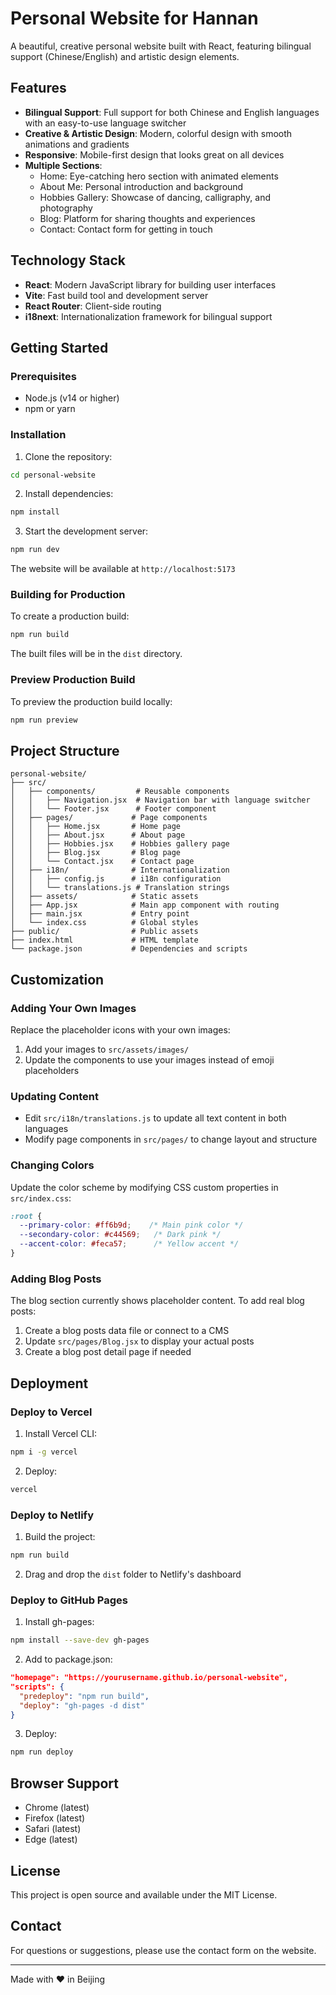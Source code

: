 # Personal Website for Hannan

A beautiful, creative personal website built with React, featuring bilingual support (Chinese/English) and artistic design elements.

## Features

- **Bilingual Support**: Full support for both Chinese and English languages with an easy-to-use language switcher
- **Creative & Artistic Design**: Modern, colorful design with smooth animations and gradients
- **Responsive**: Mobile-first design that looks great on all devices
- **Multiple Sections**:
  - Home: Eye-catching hero section with animated elements
  - About Me: Personal introduction and background
  - Hobbies Gallery: Showcase of dancing, calligraphy, and photography
  - Blog: Platform for sharing thoughts and experiences
  - Contact: Contact form for getting in touch

## Technology Stack

- **React**: Modern JavaScript library for building user interfaces
- **Vite**: Fast build tool and development server
- **React Router**: Client-side routing
- **i18next**: Internationalization framework for bilingual support

## Getting Started

### Prerequisites

- Node.js (v14 or higher)
- npm or yarn

### Installation

1. Clone the repository:
```bash
cd personal-website
```

2. Install dependencies:
```bash
npm install
```

3. Start the development server:
```bash
npm run dev
```

The website will be available at `http://localhost:5173`

### Building for Production

To create a production build:

```bash
npm run build
```

The built files will be in the `dist` directory.

### Preview Production Build

To preview the production build locally:

```bash
npm run preview
```

## Project Structure

```
personal-website/
├── src/
│   ├── components/         # Reusable components
│   │   ├── Navigation.jsx  # Navigation bar with language switcher
│   │   └── Footer.jsx      # Footer component
│   ├── pages/             # Page components
│   │   ├── Home.jsx       # Home page
│   │   ├── About.jsx      # About page
│   │   ├── Hobbies.jsx    # Hobbies gallery page
│   │   ├── Blog.jsx       # Blog page
│   │   └── Contact.jsx    # Contact page
│   ├── i18n/              # Internationalization
│   │   ├── config.js      # i18n configuration
│   │   └── translations.js # Translation strings
│   ├── assets/            # Static assets
│   ├── App.jsx            # Main app component with routing
│   ├── main.jsx           # Entry point
│   └── index.css          # Global styles
├── public/                # Public assets
├── index.html             # HTML template
└── package.json           # Dependencies and scripts
```

## Customization

### Adding Your Own Images

Replace the placeholder icons with your own images:
1. Add your images to `src/assets/images/`
2. Update the components to use your images instead of emoji placeholders

### Updating Content

- Edit `src/i18n/translations.js` to update all text content in both languages
- Modify page components in `src/pages/` to change layout and structure

### Changing Colors

Update the color scheme by modifying CSS custom properties in `src/index.css`:
```css
:root {
  --primary-color: #ff6b9d;    /* Main pink color */
  --secondary-color: #c44569;   /* Dark pink */
  --accent-color: #feca57;      /* Yellow accent */
}
```

### Adding Blog Posts

The blog section currently shows placeholder content. To add real blog posts:
1. Create a blog posts data file or connect to a CMS
2. Update `src/pages/Blog.jsx` to display your actual posts
3. Create a blog post detail page if needed

## Deployment

### Deploy to Vercel

1. Install Vercel CLI:
```bash
npm i -g vercel
```

2. Deploy:
```bash
vercel
```

### Deploy to Netlify

1. Build the project:
```bash
npm run build
```

2. Drag and drop the `dist` folder to Netlify's dashboard

### Deploy to GitHub Pages

1. Install gh-pages:
```bash
npm install --save-dev gh-pages
```

2. Add to package.json:
```json
"homepage": "https://yourusername.github.io/personal-website",
"scripts": {
  "predeploy": "npm run build",
  "deploy": "gh-pages -d dist"
}
```

3. Deploy:
```bash
npm run deploy
```

## Browser Support

- Chrome (latest)
- Firefox (latest)
- Safari (latest)
- Edge (latest)

## License

This project is open source and available under the MIT License.

## Contact

For questions or suggestions, please use the contact form on the website.

---

Made with ❤️ in Beijing
